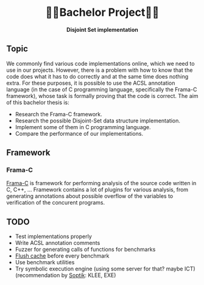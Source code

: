 <h1 align="center">
  🧑‍🎓Bachelor Project🧑‍🎓
</h1>
<h4 align="center"> Disjoint Set implementation </h4>

## Topic
We commonly find various code implementations online, which we need to use in our projects. However, there is a problem with how to know that the code does what it has to do correctly and at the same time does nothing extra. For these purposes, it is possible to use the ACSL annotation language (in the case of C programming language, specifically the Frama-C framework), whose task is formally proving that the code is correct. The aim of this bachelor thesis is: 
* Research the Frama-C framework. 
* Research the possible Disjoint-Set data structure implementation. 
* Implement some of them in C programming language.
* Compare the performance of our implementations.

## Framework
### Frama-C
[Frama-C](https://frama-c.com/) is framework for performing analysis of the source code written in C, C++, ...
Framework contains a lot of plugins for various analysis, from generating annotations about possible overflow of the variables to verification of the concurent programs.


## TODO
* Test implementations properly
* Write ACSL annotation comments
* Fuzzer for generating calls of functions for benchmarks
* [Flush cache](https://www.tecmint.com/clear-ram-memory-cache-buffer-and-swap-space-on-linux/) before every benchmark
* Use benchmark utilities
* Try symbolic execution engine (using some server for that? maybe ICT) (recommendation by [Soptik](https://github.com/SoptikHa2): KLEE, EXE)
